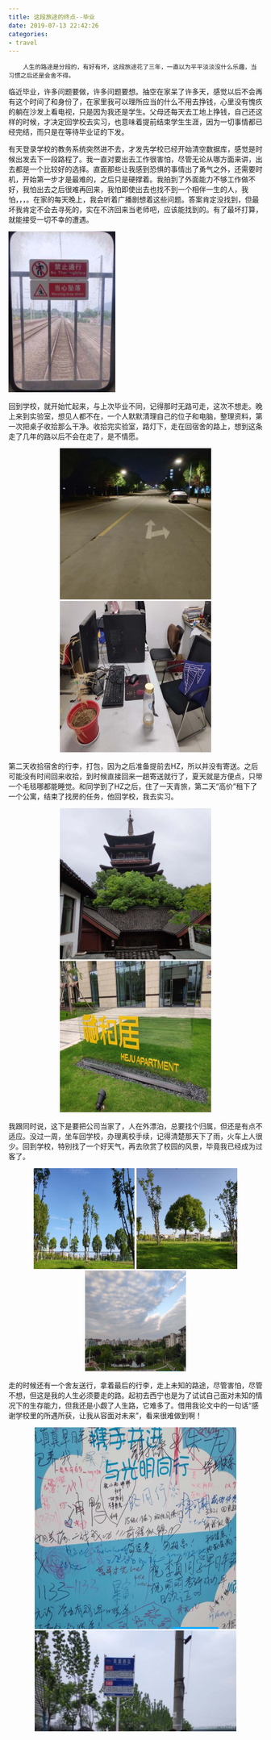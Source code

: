 ```yaml
---
title: 这段旅途的终点--毕业
date: 2019-07-13 22:42:26
categories:
- travel
---
```

		人生的路途是分段的，有好有坏，这段旅途花了三年，一直以为平平淡淡没什么乐趣，当习惯之后还是会舍不得。
<!--more-->

​		临近毕业，许多问题要做，许多问题要想。抽空在家呆了许多天，感觉以后不会再有这个时间了和身份了，在家里我可以理所应当的什么不用去挣钱，心里没有愧疚的躺在沙发上看电视，只是因为我还是学生。父母还每天去工地上挣钱，自己还这样的时候，才决定回学校去实习，也意味着提前结束学生生涯，因为一切事情都已经完结，而只是在等待毕业证的下发。

​		有天登录学校的教务系统突然进不去，才发先学校已经开始清空数据库，感觉是时候出发去下一段路程了。我一直对要出去工作很害怕，尽管无论从哪方面来讲，出去都是一个比较好的选择。直面那些让我感到恐惧的事情出了勇气之外，还需要时机，开始第一步才是最难的，之后只是硬撑着。我拍到了外面能力不够工作做不好，我怕出去之后很难再回来，我怕即使出去也找不到一个相伴一生的人，我怕，，，。在家的每天晚上，我会听着广播剧想着这些问题。答案肯定没找到，但最坏我肯定不会去寻死的，实在不济回来当老师吧，应该能找到的。有了最坏打算，就能接受一切不幸的遭遇。

![](https://github.com/ahup16201013/picurebed/raw/master/2019-7-13/ad_train.PNG)

​		回到学校，就开始忙起来，与上次毕业不同，记得那时无路可走，这次不想走。晚上来到实验室，想见人都不在，一个人默默清理自己的位子和电脑，整理资料，第一次把桌子收拾那么干净。收拾完实验室，路灯下，走在回宿舍的路上，想到这条走了几年的路以后不会在走了，是不情愿。

<center class="half">
    <img src="https://github.com/ahup16201013/picurebed/raw/master/2019-7-13/ad_road.PNG" width="300" height="300">
    <img src="https://github.com/ahup16201013/picurebed/raw/master/2019-7-13/ad_lab.PNG" width="300" height="300">
</center>

​		第二天收拾宿舍的行李，打包，因为之后准备提前去HZ，所以并没有寄送。之后可能没有时间回来收拾，到时候直接回来一趟寄送就行了，夏天就是方便点，只带一个毛毯哪都能睡觉。和同学到了HZ之后，住了一天青旅，第二天“高价”租下了一个公寓，结束了找房的任务，他回学校，我去实习。

<center class="half">
    <img src="https://github.com/ahup16201013/picurebed/raw/master/2019-7-13/ad_ql.PNG" width="300" height="300">
    <img src="https://github.com/ahup16201013/picurebed/raw/master/2019-7-13/ad_gy.PNG" width="300" height="300">
</center>

​		我跟同时说，这下是要把公司当家了，人在外漂泊，总要找个归属，但还是有点不适应。没过一周，坐车回学校，办理离校手续，记得清楚那天下了雨，火车上人很少。回到学校，特别找了一个好天气，再去欣赏了校园的风景，毕竟我已经成为过客了。

<center class="third">
    <img src="https://github.com/ahup16201013/picurebed/raw/master/2019-7-13/ad_fj01.PNG" width="200" height="200">
    <img src="https://github.com/ahup16201013/picurebed/raw/master/2019-7-13/ad_fj02.PNG" width="200" height="200">
    <img src="https://github.com/ahup16201013/picurebed/raw/master/2019-7-13/ad_fj03.PNG" width="200" height="200">
</center>

​		走的时候还有一个舍友送行，拿着最后的行李，走上未知的路途，尽管害怕，尽管不想，但这是我的人生必须要走的路。起初去西宁也是为了试试自己面对未知的情况下的生存能力，但我还是小觑了人生路，它难多了。借用我论文中的一句话“感谢学校里的所遇所获，让我从容面对未来”，看来很难做到啊！

<center class="half">
    <img src="https://github.com/ahup16201013/picurebed/raw/master/2019-7-13/ad_lk01.PNG" width="400" height="400">
    <img src="https://github.com/ahup16201013/picurebed/raw/master/2019-7-13/ad_lk02.PNG" width="400" height="200">
</center>

